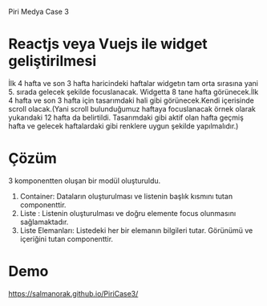 Piri Medya Case 3

# Reactjs veya Vuejs ile widget geliştirilmesi

İlk 4 hafta ve son 3 hafta haricindeki haftalar widgetın tam orta sırasına yani 5. sırada
gelecek şekilde focuslanacak. Widgetta 8 tane hafta görünecek.İlk 4 hafta ve son 3 hafta için
tasarımdaki hali gibi görünecek.Kendi içerisinde scroll olacak.(Yani scroll bulunduğumuz
haftaya focuslanacak örnek olarak yukarıdaki 12 hafta da belirtildi. Tasarımdaki gibi aktif olan
hafta geçmiş hafta ve gelecek haftalardaki gibi renklere uygun şekilde yapılmalıdır.)

# Çözüm

3 komponentten oluşan bir modül oluşturuldu.

1. Container: Dataların oluşturulması ve listenin başlık kısmını tutan componenttir.
2. Liste : Listenin oluşturulması ve doğru elemente focus olunmasını sağlamaktadır.
3. Liste Elemanları: Listedeki her bir elemanın bilgileri tutar. Görünümü ve içeriğini tutan componenttir.

# Demo

https://salmanorak.github.io/PiriCase3/
